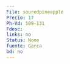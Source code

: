 ```yaml
---
File: souredpineapple
Precio: 17
Ph-Vd: 509-131
Fdesc: 
links: no
Status: None
fuente: Garca
bd: no
---
```

